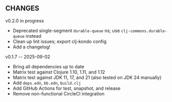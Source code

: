 ## CHANGES

v0.2.0 in progress
* Deprecated single-segment `durable-queue` ns; use `clj-commons.durable-queue` instead
* Clean up lint issues; export clj-kondo config
* Add a changelog!

v0.1.7 -- 2025-09-02
* Bring all dependencies up to date
* Matrix test against Clojure 1.10, 1.11, and 1.12
* Matrix test against JDK 11, 17, and 21 (also tested on JDK 24 manually)
* Add `deps.edn`, `bb.edn`, `build.clj`
* Add GitHub Actions for test, snapshot, and release
* Remove non-functional CircleCI integration
